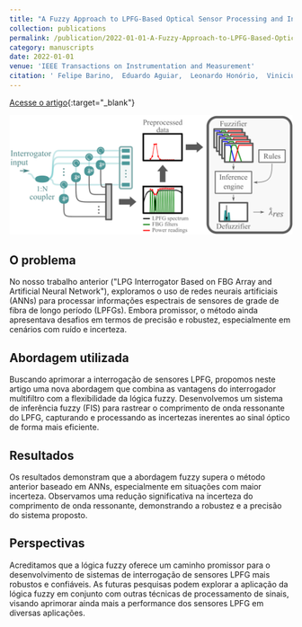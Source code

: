 ```yaml
---
title: "A Fuzzy Approach to LPFG-Based Optical Sensor Processing and Interrogation"
collection: publications
permalink: /publication/2022-01-01-A-Fuzzy-Approach-to-LPFG-Based-Optical-Sensor-Processing-and-Interrogation
category: manuscripts
date: 2022-01-01
venue: 'IEEE Transactions on Instrumentation and Measurement'
citation: ' Felipe Barino,  Eduardo Aguiar,  Leonardo Honório,  Vinicius Silva,  Andrés López-Barbero,  Alexandre Santos, &quot;A Fuzzy Approach to LPFG-Based Optical Sensor Processing and Interrogation.&quot; IEEE Transactions on Instrumentation and Measurement, 2022.'
---
```


[Acesse o artigo](https://doi.org/10.1109/TIM.2022.3216390){:target="_blank"}

<img src="/images/graphical_abstract_fuzzy.png">

## O problema

No nosso trabalho anterior ("LPG Interrogator Based on FBG Array and Artificial Neural Network"), exploramos o uso de redes neurais artificiais (ANNs) para processar informações espectrais de sensores de grade de fibra de longo período (LPFGs). Embora promissor, o método ainda apresentava desafios em termos de precisão e robustez, especialmente em cenários com ruído e incerteza.

## Abordagem utilizada

Buscando aprimorar a interrogação de sensores LPFG, propomos neste artigo uma nova abordagem que combina as vantagens do interrogador multifiltro com a flexibilidade da lógica fuzzy. Desenvolvemos um sistema de inferência fuzzy (FIS) para rastrear o comprimento de onda ressonante do LPFG, capturando e processando as incertezas inerentes ao sinal óptico de forma mais eficiente.

## Resultados

Os resultados demonstram que a abordagem fuzzy supera o método anterior baseado em ANNs, especialmente em situações com maior incerteza. Observamos uma redução significativa na incerteza do comprimento de onda ressonante, demonstrando a robustez e a precisão do sistema proposto.

## Perspectivas

Acreditamos que a lógica fuzzy oferece um caminho promissor para o desenvolvimento de sistemas de interrogação de sensores LPFG mais robustos e confiáveis. As futuras pesquisas podem explorar a aplicação da lógica fuzzy em conjunto com outras técnicas de processamento de sinais, visando aprimorar ainda mais a performance dos sensores LPFG em diversas aplicações.
